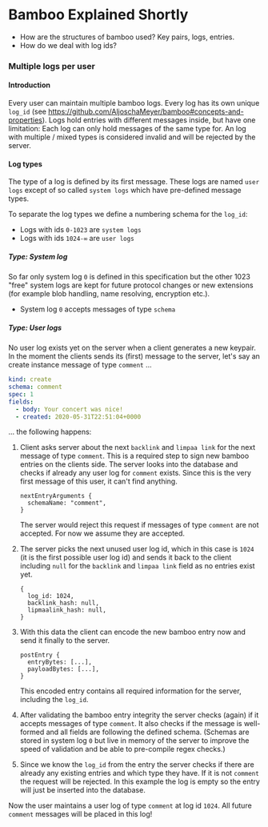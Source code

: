 # Bamboo Explained Shortly

- How are the structures of bamboo used? Key pairs, logs, entries.
- How do we deal with log ids?

### Multiple logs per user

#### Introduction

Every user can maintain multiple bamboo logs. Every log has its own unique `log_id` (see https://github.com/AljoschaMeyer/bamboo#concepts-and-properties). Logs hold entries with different messages inside, but have one limitation: Each log can only hold messages of the same type for. An log with multiple / mixed types is considered invalid and will be rejected by the server.

#### Log types

The type of a log is defined by its first message. These logs are named `user logs` except of so called `system logs` which have pre-defined message types.

To separate the log types we define a numbering schema for the `log_id`:

* Logs with ids `0-1023` are `system logs`
* Logs with ids `1024-∞` are `user logs`

##### Type: System log

So far only system log `0` is defined in this specification but the other 1023 "free" system logs are kept for future protocol changes or new extensions (for example blob handling, name resolving, encryption etc.).

* System log `0` accepts messages of type `schema`

##### Type: User logs

No user log exists yet on the server when a client generates a new keypair. In the moment the clients sends its (first) message to the server, let's say an create instance message of type `comment` ...

```yml
kind: create
schema: comment
spec: 1
fields:
  - body: Your concert was nice!
  - created: 2020-05-31T22:51:04+0000
```

... the following happens:

1. Client asks server about the next `backlink` and `limpaa link` for the next message of type `comment`. This is a required step to sign new bamboo entries on the clients side. The server looks into the database and checks if already any user log for `comment` exists. Since this is the very first message of this user, it can't find anything.

    ```
    nextEntryArguments {
      schemaName: "comment",
    }
    ```

    The server would reject this request if messages of type `comment` are not accepted. For now we assume they are accepted.

2. The server picks the next unused user log id, which in this case is `1024` (it is the first possible user log id) and sends it back to the client including `null` for the `backlink` and `limpaa link` field as no entries exist yet.

    ```
    {
      log_id: 1024,
      backlink_hash: null,
      lipmaalink_hash: null,
    }
    ```

3. With this data the client can encode the new bamboo entry now and send it finally to the server.

    ```
    postEntry {
      entryBytes: [...],
      payloadBytes: [...],
    }
    ```

    This encoded entry contains all required information for the server, including the `log_id`.

4. After validating the bamboo entry integrity the server checks (again) if it accepts messages of type `comment`. It also checks if the message is well-formed and all fields are following the defined schema. (Schemas are stored in system log `0` but live in memory of the server to improve the speed of validation and be able to pre-compile regex checks.)

5. Since we know the `log_id` from the entry the server checks if there are already any existing entries and which type they have. If it is not `comment` the request will be rejected. In this example the log is empty so the entry will just be inserted into the database.

Now the user maintains a user log of type `comment` at log id `1024`. All future `comment` messages will be placed in this log!